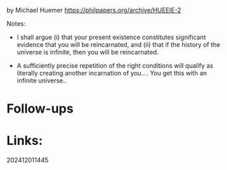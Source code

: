 by Michael Huemer
https://philpapers.org/archive/HUEEIE-2

Notes:
- I shall argue (i) that your present existence constitutes significant evidence that you will be reincarnated, and (ii) that if the history of the universe is infinite, then you will be reincarnated.

- A sufficiently precise repetition of the right conditions will qualify as literally creating another incarnation of you.... You get this with an infinite universe..


# Follow-ups


# Links: 



202412011445
